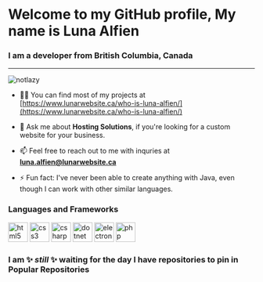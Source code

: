 <h1>Welcome to my GitHub profile, My name is Luna Alfien</h1>
<h3>I am a developer from British Columbia, Canada</h3>
<hr>

<p align="left"> <img src="https://komarev.com/ghpvc/?username=notlazy" alt="notlazy" /> </p>

- 👨‍💻 You can find most of my projects at [https://www.lunarwebsite.ca/who-is-luna-alfien/](https://www.lunarwebsite.ca/who-is-luna-alfien/)

- 💬 Ask me about **Hosting Solutions**, if you're looking for a custom website for your business.

- 📫 Feel free to reach out to me with inquries at **luna.alfien@lunarwebsite.ca**

- ⚡ Fun fact: I've never been able to create anything with Java, even though I can work with other similar languages.

<h3>Languages and Frameworks</h3>
<p align="left">
  <img src="https://devicons.github.io/devicon/devicon.git/icons/html5/html5-original-wordmark.svg" alt="html5" width="40" height="40"/>
  <img src="https://devicons.github.io/devicon/devicon.git/icons/css3/css3-original-wordmark.svg" alt="css3" width="40" height="40"/>
  <img src="https://devicons.github.io/devicon/devicon.git/icons/csharp/csharp-original.svg" alt="csharp" width="40" height="40"/>
  <img src="https://devicons.github.io/devicon/devicon.git/icons/dot-net/dot-net-original-wordmark.svg" alt="dotnet" width="40" height="40"/>
  <img src="https://devicons.github.io/devicon/devicon.git/icons/electron/electron-original.svg" alt="electron" width="40" height="40"/>
  <img src="https://devicons.github.io/devicon/devicon.git/icons/php/php-original.svg" alt="php" width="40" height="40"/>
</p>
<!-- **NotLazy/NotLazy** is a ✨ _special_ ✨ repository because its `README.md` (this file) appears on your GitHub profile. -->

<h3>I am ✨ <i>still</i> ✨ waiting for the day I have repositories to pin in Popular Repositories</h3>

